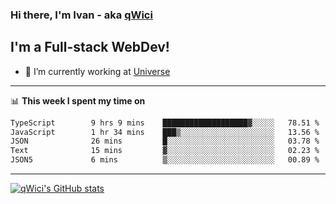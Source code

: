 ### Hi there, I'm Ivan - aka [qWici][website]

## I'm a Full-stack WebDev!
- 🔭 I’m currently working at [Universe][universe]

---

📊 **This week I spent my time on**
<!--START_SECTION:waka-->

```txt
TypeScript        9 hrs 9 mins    ███████████████████▓░░░░░   78.51 %
JavaScript        1 hr 34 mins    ███▒░░░░░░░░░░░░░░░░░░░░░   13.56 %
JSON              26 mins         █░░░░░░░░░░░░░░░░░░░░░░░░   03.78 %
Text              15 mins         ▓░░░░░░░░░░░░░░░░░░░░░░░░   02.23 %
JSON5             6 mins          ▒░░░░░░░░░░░░░░░░░░░░░░░░   00.89 %
```

<!--END_SECTION:waka-->

---

[![qWici's GitHub stats](https://github-readme-stats.vercel.app/api?username=qWici)](https://github.com/qWici/github-readme-stats)

[website]: https://devkucher.com
[twitter]: https://twitter.com/KucherDev
[linkedin]: https://www.linkedin.com/in/ivankucher
[universe]: https://universeapps.limited
